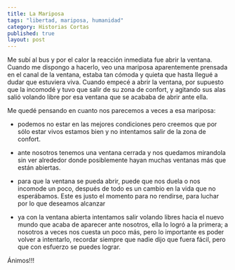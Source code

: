 ```yaml
---
title: La Mariposa
tags: "libertad, mariposa, humanidad"
category: Historias Cortas
published: true
layout: post
---
```


Me subí al bus y por el calor la reacción inmediata fue abrir la ventana.
Cuando me dispongo a hacerlo, veo una mariposa aparentemente prensada en el canal de la ventana, estaba tan cómoda y quieta que hasta llegué a dudar que estuviera viva.
Cuando empecé a abrir la ventana, por supuesto que la incomodé y tuvo que salir de su zona de confort, y agitando sus alas salió volando libre por esa ventana que se acababa de abrir ante ella.

Me quedé pensando en cuanto nos parecemos a veces a esa mariposa:

* podemos no estar en las mejores condiciones pero creemos que por sólo estar vivos estamos bien y no intentamos salir de la zona de confort.

* ante nosotros tenemos una ventana cerrada y nos quedamos mirandola sin ver alrededor donde posiblemente hayan muchas ventanas más que están abiertas.

* para que la ventana se pueda abrir, puede que nos duela o nos incomode un poco, después de todo es un cambio en la vida que no esperábamos. Este es justo el momento para no rendirse, para luchar por lo que deseamos alcanzar

* ya con la ventana abierta intentamos salir volando libres hacia el nuevo mundo que acaba de aparecer ante nosotros, ella lo logró a la primera; a nosotros a veces nos cuesta un poco más, pero lo importante es poder volver a intentarlo, recordar siempre que nadie dijo que fuera fácil, pero que con esfuerzo se puedes lograr.

Ánimos!!!